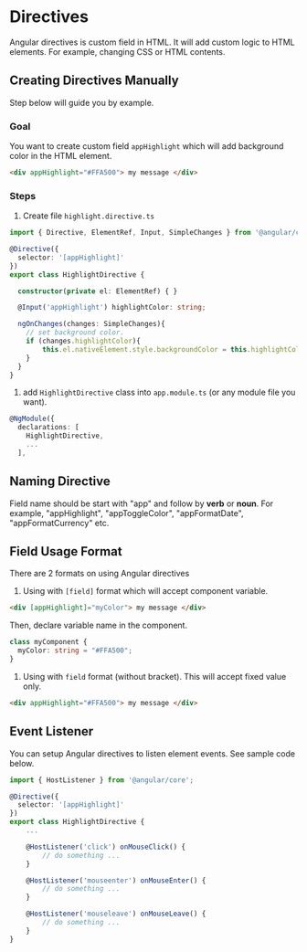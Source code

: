 # Directives

Angular directives is custom field in HTML. It will add custom logic to HTML elements. For example, changing CSS or HTML contents.

## Creating Directives Manually

Step below will guide you by example.

### Goal

You want to create custom field `appHighlight` which will add background color in the HTML element.

```html
<div appHighlight="#FFA500"> my message </div>
```

### Steps

1. Create file `highlight.directive.ts`

```ts
import { Directive, ElementRef, Input, SimpleChanges } from '@angular/core';

@Directive({
  selector: '[appHighlight]'
})
export class HighlightDirective {

  constructor(private el: ElementRef) { }

  @Input('appHighlight') highlightColor: string;

  ngOnChanges(changes: SimpleChanges){
    // set background color.
    if (changes.highlightColor){
        this.el.nativeElement.style.backgroundColor = this.highlightColor;
    }
  }
}
```

1. add `HighlightDirective` class into `app.module.ts` (or any module file you want).

```ts
@NgModule({
  declarations: [
    HighlightDirective,
    ...
  ],
```

## Naming Directive

Field name should be start with "app" and follow by **verb** or **noun**. For example, "appHighlight", "appToggleColor", "appFormatDate", "appFormatCurrency" etc.

## Field Usage Format

There are 2 formats on using Angular directives

1. Using with `[field]` format which will accept component variable.

```html
<div [appHighlight]="myColor"> my message </div>
```

Then, declare variable name in the component.

```ts
class myComponent {
  myColor: string = "#FFA500";
}
```

1. Using with `field` format (without bracket). This will accept fixed value only.

```html
<div appHighlight="#FFA500"> my message </div>
```

## Event Listener

You can setup Angular directives to listen element events. See sample code below.

```ts
import { HostListener } from '@angular/core';

@Directive({
  selector: '[appHighlight]'
})
export class HighlightDirective {
    ...

    @HostListener('click') onMouseClick() {
        // do something ...
    }

    @HostListener('mouseenter') onMouseEnter() { 
        // do something ...
    }

    @HostListener('mouseleave') onMouseLeave() {
        // do something ...
    }
}
```
